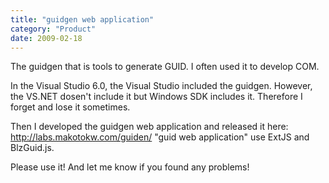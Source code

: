 ```yaml
---
title: "guidgen web application"
category: "Product"
date: 2009-02-18
---
```

The guidgen that is tools to generate GUID. I often used it to develop COM.

In the Visual Studio 6.0, the Visual Studio included the guidgen. However, the VS.NET dosen't include it but Windows SDK includes it. Therefore I forget and lose it sometimes.

Then I developed the guidgen web application and released it here: <a href="http://labs.makotokw.com/guidgen/" title="guidgen">http://labs.makotokw.com/guiden/</a> "guid web application" use ExtJS and BlzGuid.js. 

Please use it! And let me know if you found any problems!


